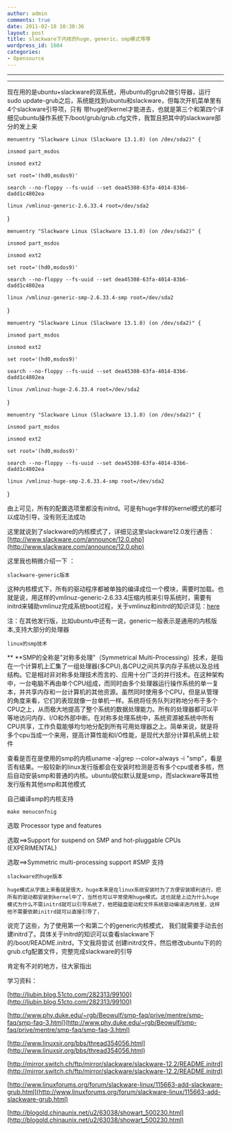```yaml
---
author: admin
comments: true
date: 2011-02-18 10:30:36
layout: post
title: slackware下内核的huge，generic，smp模式等等
wordpress_id: 1604
categories:
- Opensource
---
```


** **

** **

现在用的是ubuntu+slackware的双系统，用ubuntu的grub2做引导器，运行sudo update-grub之后，系统能找到ubuntu和slackware，但每次开机菜单里有4个slackware引导项，只有 带huge的kernel才能进去，也就是第三个和第四个详细见ubuntu操作系统下/boot/grub/grub.cfg文件，我暂且把其中的slackware部分的发上来

    menuentry "Slackware Linux (Slackware 13.1.0) (on /dev/sda2)" {

    insmod part_msdos

    insmod ext2

    set root='(hd0,msdos9)'

    search --no-floppy --fs-uuid --set dea45308-63fa-4014-83b6-dadd1c4802ea

    linux /vmlinuz-generic-2.6.33.4 root=/dev/sda2

}

    menuentry "Slackware Linux (Slackware 13.1.0) (on /dev/sda2)" {

    insmod part_msdos

    insmod ext2

    set root='(hd0,msdos9)'

    search --no-floppy --fs-uuid --set dea45308-63fa-4014-83b6-dadd1c4802ea

    linux /vmlinuz-generic-smp-2.6.33.4-smp root=/dev/sda2

}

    menuentry "Slackware Linux (Slackware 13.1.0) (on /dev/sda2)" {

    insmod part_msdos

    insmod ext2

    set root='(hd0,msdos9)'

    search --no-floppy --fs-uuid --set dea45308-63fa-4014-83b6-dadd1c4802ea

    linux /vmlinuz-huge-2.6.33.4 root=/dev/sda2

}

    menuentry "Slackware Linux (Slackware 13.1.0) (on /dev/sda2)" {

    insmod part_msdos

    insmod ext2

    set root='(hd0,msdos9)'

    search --no-floppy --fs-uuid --set dea45308-63fa-4014-83b6-dadd1c4802ea

    linux /vmlinuz-huge-smp-2.6.33.4-smp root=/dev/sda2

}

由上可见，所有的配置选项里都没有initrd。可是有huge字样的kernel模式的都可以成功引导，没有则无法成功

这里就说到了slackware的内核模式了，详细见这里slackware12.0发行通告：[http://www.slackware.com/announce/12.0.php](http://www.slackware.com/announce/12.0.php)

这里我也稍微介绍一下 ：

    slackware-generic版本

这种内核模式下，所有的驱动程序都被单独的编译成位一个模块，需要时加载。也就是说，用这样的vmlinuz-generic-2.6.33.4压缩内核来引导系统时，需要有initrd来辅助vmlinuz完成系统boot过程，关于vmlinuz和initrd的知识详见：[here](http://blogold.chinaunix.net/u2/63038/showart_500230.html)

注：在其他发行版，比如ubuntu中还有一说，generic一般表示是通用的内核版本,支持大部分的处理器

    linux的smp技术

** **SMP的全称是"对称多处理"（Symmetrical Multi-Processing）技术，是指在一个计算机上汇集了一组处理器(多CPU),各CPU之间共享内存子系统以及总线结构。它是相对非对称多处理技术而言的、应用十分广泛的并行技术。在这种架构中，一台电脑不再由单个CPU组成，而同时由多个处理器运行操作系统的单一复本，并共享内存和一台计算机的其他资源。虽然同时使用多个CPU，但是从管理的角度来看，它们的表现就像一台单机一样。系统将任务队列对称地分布于多个CPU之上，从而极大地提高了整个系统的数据处理能力。所有的处理器都可以平等地访问内存、I/O和外部中断。在对称多处理系统中，系统资源被系统中所有CPU共享，工作负载能够均匀地分配到所有可用处理器之上。简单来说，就是将多个cpu当成一个来用，提高计算性能和I/O性能，是现代大部分计算机系统上软件

查看是否在是使用的smp的内核uname -a|grep --color=always -i "smp"，看是否有结果。一般较新的linux发行版都会在安装时检测是否有多个cpu或者多核，然后自动安装smp和普通的内核。ubuntu貌似默认就是smp，而slackware等其他发行版有其他smp和其他模式

自己编译smp的内核支持

    make menuconfnig

选取 Processor type and features

选取==>Support for suspend on SMP and hot-pluggable CPUs (EXPERIMENTAL)

选取==>Symmetric multi-processing support #SMP 支持

    slackware的huge版本

    huge模式从字面上来看就是很大，huge本来是在linux系统安装时为了方便安装顺利进行，把所有的驱动都安装到kernel中了，当然也可以平常使用huge模式。这也就是上边为什么huge模式为什么不需initrd就可以引导系统了，他把磁盘驱动和文件系统驱动编译进内核里，这样他不需要依赖initrd就可以直接引导了，

说完了这些，为了使用第一个和第二个的generic内核模式， 我们就需要手动去创建initrd了。具体关于initrd的知识可以查看slackware下的/boot/README.initrd，下文我将尝试 创建initrd文件，然后修改ubuntu下的的grub.cfg配置文件，完整完成slackware的引导

肯定有不对的地方，往大家指出

学习资料：

[http://liubin.blog.51cto.com/282313/99100](http://liubin.blog.51cto.com/282313/99100)

[http://www.phy.duke.edu/~rgb/Beowulf/smp-faq/prive/mentre/smp-faq/smp-faq-3.html](http://www.phy.duke.edu/~rgb/Beowulf/smp-faq/prive/mentre/smp-faq/smp-faq-3.html)

[http://www.linuxsir.org/bbs/thread354056.html](http://www.linuxsir.org/bbs/thread354056.html)

[http://mirror.switch.ch/ftp/mirror/slackware/slackware-12.2/README.initrd](http://mirror.switch.ch/ftp/mirror/slackware/slackware-12.2/README.initrd)

[http://www.linuxforums.org/forum/slackware-linux/115663-add-slackware-grub.html](http://www.linuxforums.org/forum/slackware-linux/115663-add-slackware-grub.html)

[http://blogold.chinaunix.net/u2/63038/showart_500230.html](http://blogold.chinaunix.net/u2/63038/showart_500230.html)
